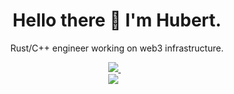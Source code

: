 <!--
Inspired by https://github.com/alexandresanlim/alexandresanlim/blob/master/README.md
-->
<h1 align='center'>
  Hello there 👋 I'm Hubert.
</h1>

<p align='center'>
  Rust/C++ engineer working on web3 infrastructure.
</p>



<p align='center'>
  
  <a href="https://www.linkedin.com/in/hubert-bugaj/">
    <img src="https://img.shields.io/badge/linkedin-%230077B5.svg?&style=for-the-badge&logo=linkedin&logoColor=black" />
  </a>&nbsp;&nbsp;
  <br>
    <img src="https://lesnyrumcajs.github.io/assets/mail.png" />
  &nbsp;&nbsp;
</p>
<!--
<p align='center'>
  <a href="#"><img src="https://github-readme-stats.vercel.app/api?username=lesnyrumcajs&show_icons=true&count_private=true&theme=dark" width="350"></a>
</p>
-->
<!--
**LesnyRumcajs/LesnyRumcajs** is a ✨ _special_ ✨ repository because its `README.md` (this file) appears on your GitHub profile.
https://lesnyrumcajs.github.io/about/
Here are some ideas to get you started:

- 🔭 I’m currently working on ...
- 🌱 I’m currently learning ...
- 👯 I’m looking to collaborate on ...
- 🤔 I’m looking for help with ...
- 💬 Ask me about ...
- 📫 How to reach me: ...
- 😄 Pronouns: ...
- ⚡ Fun fact: ...
-->

